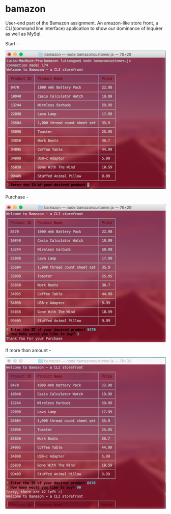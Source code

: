 # bamazon

User-end part of the Bamazon assignment. An amazon-like store front, a CLI(command line interface) application to show our dominance of Inquirer as well as MySql.

Start -

 ![Alt text](/1.png?raw=true "Title")


Purchase - 

![Alt text](/3.png?raw=true "Title")


If more than amount - 

![Alt text](/2.png?raw=true "Title")